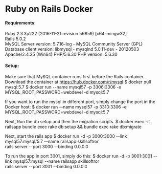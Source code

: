 # Ruby on Rails Docker

#### Requirements:   
Ruby 2.3.3p222 (2016-11-21 revision 56859) [x64-mingw32]   
Rails 5.0.2   
MySQL Server version: 5.7.16-log - MySQL Community Server (GPL)   
Database client version: libmysql - mysqlnd 5.0.11-dev - 20120503   
Apache/2.4.25 (Win64) PHP/5.6.30
PHP version: 5.6.30

#### Setup:   
Make sure that MySQL container runs first before the Rails container. Download the container at https://hub.docker.com/r/mysql
$ docker pull mysql:5.7
$ docker run --name mysql57 -p 3306:3306 -e MYSQL_ROOT_PASSWORD=webdevel -d mysql:5.7

If you want to run the mysql in different port, simply change the port in the Docker host:
$ docker run --name mysql57 -p 3310:3306 -e MYSQL_ROOT_PASSWORD=webdevel -d mysql:5.7

Next, Run the db setup and then the migration scripts.
$ docker exec -it railsapp bundle exec rake db:setup && bundle exec rake db:migrate

Next, start the rails app
$ docker run -d -p 3000:3000 --link mysql57:mysql/5.7 --name railsapp skillsoftror \
 rails server --port 3000 --binding 0.0.0.0

To run the app in port 3001, simply do this:
$ docker run -d -p 3001:3001 --link mysql57:mysql --name railsapp skillsoftror \
 rails server --port 3001 --binding 0.0.0.0
